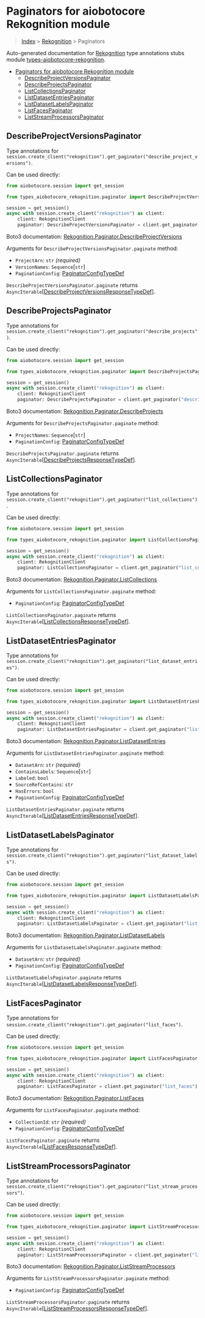 <a id="paginators-for-aiobotocore-rekognition-module"></a>

# Paginators for aiobotocore Rekognition module

> [Index](..) > [Rekognition](.) > Paginators

Auto-generated documentation for
[Rekognition](https://boto3.amazonaws.com/v1/documentation/api/latest/reference/services/rekognition.html#Rekognition)
type annotations stubs module
[types-aiobotocore-rekognition](https://pypi.org/project/types-aiobotocore-rekognition/).

- [Paginators for aiobotocore Rekognition module](#paginators-for-aiobotocore-rekognition-module)
  - [DescribeProjectVersionsPaginator](#describeprojectversionspaginator)
  - [DescribeProjectsPaginator](#describeprojectspaginator)
  - [ListCollectionsPaginator](#listcollectionspaginator)
  - [ListDatasetEntriesPaginator](#listdatasetentriespaginator)
  - [ListDatasetLabelsPaginator](#listdatasetlabelspaginator)
  - [ListFacesPaginator](#listfacespaginator)
  - [ListStreamProcessorsPaginator](#liststreamprocessorspaginator)

<a id="describeprojectversionspaginator"></a>

## DescribeProjectVersionsPaginator

Type annotations for
`session.create_client("rekognition").get_paginator("describe_project_versions")`.

Can be used directly:

```python
from aiobotocore.session import get_session

from types_aiobotocore_rekognition.paginator import DescribeProjectVersionsPaginator

session = get_session()
async with session.create_client("rekognition") as client:
    client: RekognitionClient
    paginator: DescribeProjectVersionsPaginator = client.get_paginator("describe_project_versions")
```

Boto3 documentation:
[Rekognition.Paginator.DescribeProjectVersions](https://boto3.amazonaws.com/v1/documentation/api/latest/reference/services/rekognition.html#Rekognition.Paginator.DescribeProjectVersions)

Arguments for `DescribeProjectVersionsPaginator.paginate` method:

- `ProjectArn`: `str` *(required)*
- `VersionNames`: `Sequence`\[`str`\]
- `PaginationConfig`:
  [PaginatorConfigTypeDef](./type_defs.md#paginatorconfigtypedef)

`DescribeProjectVersionsPaginator.paginate` returns
`AsyncIterable`\[[DescribeProjectVersionsResponseTypeDef](./type_defs.md#describeprojectversionsresponsetypedef)\].

<a id="describeprojectspaginator"></a>

## DescribeProjectsPaginator

Type annotations for
`session.create_client("rekognition").get_paginator("describe_projects")`.

Can be used directly:

```python
from aiobotocore.session import get_session

from types_aiobotocore_rekognition.paginator import DescribeProjectsPaginator

session = get_session()
async with session.create_client("rekognition") as client:
    client: RekognitionClient
    paginator: DescribeProjectsPaginator = client.get_paginator("describe_projects")
```

Boto3 documentation:
[Rekognition.Paginator.DescribeProjects](https://boto3.amazonaws.com/v1/documentation/api/latest/reference/services/rekognition.html#Rekognition.Paginator.DescribeProjects)

Arguments for `DescribeProjectsPaginator.paginate` method:

- `ProjectNames`: `Sequence`\[`str`\]
- `PaginationConfig`:
  [PaginatorConfigTypeDef](./type_defs.md#paginatorconfigtypedef)

`DescribeProjectsPaginator.paginate` returns
`AsyncIterable`\[[DescribeProjectsResponseTypeDef](./type_defs.md#describeprojectsresponsetypedef)\].

<a id="listcollectionspaginator"></a>

## ListCollectionsPaginator

Type annotations for
`session.create_client("rekognition").get_paginator("list_collections")`.

Can be used directly:

```python
from aiobotocore.session import get_session

from types_aiobotocore_rekognition.paginator import ListCollectionsPaginator

session = get_session()
async with session.create_client("rekognition") as client:
    client: RekognitionClient
    paginator: ListCollectionsPaginator = client.get_paginator("list_collections")
```

Boto3 documentation:
[Rekognition.Paginator.ListCollections](https://boto3.amazonaws.com/v1/documentation/api/latest/reference/services/rekognition.html#Rekognition.Paginator.ListCollections)

Arguments for `ListCollectionsPaginator.paginate` method:

- `PaginationConfig`:
  [PaginatorConfigTypeDef](./type_defs.md#paginatorconfigtypedef)

`ListCollectionsPaginator.paginate` returns
`AsyncIterable`\[[ListCollectionsResponseTypeDef](./type_defs.md#listcollectionsresponsetypedef)\].

<a id="listdatasetentriespaginator"></a>

## ListDatasetEntriesPaginator

Type annotations for
`session.create_client("rekognition").get_paginator("list_dataset_entries")`.

Can be used directly:

```python
from aiobotocore.session import get_session

from types_aiobotocore_rekognition.paginator import ListDatasetEntriesPaginator

session = get_session()
async with session.create_client("rekognition") as client:
    client: RekognitionClient
    paginator: ListDatasetEntriesPaginator = client.get_paginator("list_dataset_entries")
```

Boto3 documentation:
[Rekognition.Paginator.ListDatasetEntries](https://boto3.amazonaws.com/v1/documentation/api/latest/reference/services/rekognition.html#Rekognition.Paginator.ListDatasetEntries)

Arguments for `ListDatasetEntriesPaginator.paginate` method:

- `DatasetArn`: `str` *(required)*
- `ContainsLabels`: `Sequence`\[`str`\]
- `Labeled`: `bool`
- `SourceRefContains`: `str`
- `HasErrors`: `bool`
- `PaginationConfig`:
  [PaginatorConfigTypeDef](./type_defs.md#paginatorconfigtypedef)

`ListDatasetEntriesPaginator.paginate` returns
`AsyncIterable`\[[ListDatasetEntriesResponseTypeDef](./type_defs.md#listdatasetentriesresponsetypedef)\].

<a id="listdatasetlabelspaginator"></a>

## ListDatasetLabelsPaginator

Type annotations for
`session.create_client("rekognition").get_paginator("list_dataset_labels")`.

Can be used directly:

```python
from aiobotocore.session import get_session

from types_aiobotocore_rekognition.paginator import ListDatasetLabelsPaginator

session = get_session()
async with session.create_client("rekognition") as client:
    client: RekognitionClient
    paginator: ListDatasetLabelsPaginator = client.get_paginator("list_dataset_labels")
```

Boto3 documentation:
[Rekognition.Paginator.ListDatasetLabels](https://boto3.amazonaws.com/v1/documentation/api/latest/reference/services/rekognition.html#Rekognition.Paginator.ListDatasetLabels)

Arguments for `ListDatasetLabelsPaginator.paginate` method:

- `DatasetArn`: `str` *(required)*
- `PaginationConfig`:
  [PaginatorConfigTypeDef](./type_defs.md#paginatorconfigtypedef)

`ListDatasetLabelsPaginator.paginate` returns
`AsyncIterable`\[[ListDatasetLabelsResponseTypeDef](./type_defs.md#listdatasetlabelsresponsetypedef)\].

<a id="listfacespaginator"></a>

## ListFacesPaginator

Type annotations for
`session.create_client("rekognition").get_paginator("list_faces")`.

Can be used directly:

```python
from aiobotocore.session import get_session

from types_aiobotocore_rekognition.paginator import ListFacesPaginator

session = get_session()
async with session.create_client("rekognition") as client:
    client: RekognitionClient
    paginator: ListFacesPaginator = client.get_paginator("list_faces")
```

Boto3 documentation:
[Rekognition.Paginator.ListFaces](https://boto3.amazonaws.com/v1/documentation/api/latest/reference/services/rekognition.html#Rekognition.Paginator.ListFaces)

Arguments for `ListFacesPaginator.paginate` method:

- `CollectionId`: `str` *(required)*
- `PaginationConfig`:
  [PaginatorConfigTypeDef](./type_defs.md#paginatorconfigtypedef)

`ListFacesPaginator.paginate` returns
`AsyncIterable`\[[ListFacesResponseTypeDef](./type_defs.md#listfacesresponsetypedef)\].

<a id="liststreamprocessorspaginator"></a>

## ListStreamProcessorsPaginator

Type annotations for
`session.create_client("rekognition").get_paginator("list_stream_processors")`.

Can be used directly:

```python
from aiobotocore.session import get_session

from types_aiobotocore_rekognition.paginator import ListStreamProcessorsPaginator

session = get_session()
async with session.create_client("rekognition") as client:
    client: RekognitionClient
    paginator: ListStreamProcessorsPaginator = client.get_paginator("list_stream_processors")
```

Boto3 documentation:
[Rekognition.Paginator.ListStreamProcessors](https://boto3.amazonaws.com/v1/documentation/api/latest/reference/services/rekognition.html#Rekognition.Paginator.ListStreamProcessors)

Arguments for `ListStreamProcessorsPaginator.paginate` method:

- `PaginationConfig`:
  [PaginatorConfigTypeDef](./type_defs.md#paginatorconfigtypedef)

`ListStreamProcessorsPaginator.paginate` returns
`AsyncIterable`\[[ListStreamProcessorsResponseTypeDef](./type_defs.md#liststreamprocessorsresponsetypedef)\].
